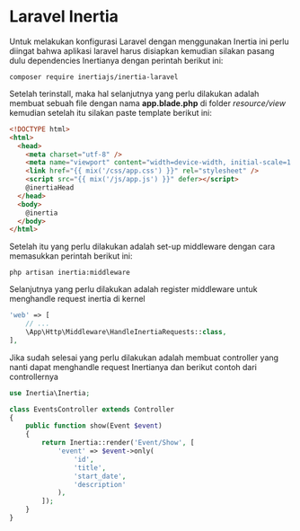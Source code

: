 # Laravel Inertia

Untuk melakukan konfigurasi Laravel dengan menggunakan Inertia ini perlu diingat bahwa aplikasi laravel harus disiapkan kemudian silakan pasang dulu dependencies Inertianya dengan perintah berikut ini:

```
composer require inertiajs/inertia-laravel
```

Setelah terinstall, maka hal selanjutnya yang perlu dilakukan adalah membuat sebuah file dengan nama **app.blade.php** di folder _resource/view_ kemudian setelah itu silakan paste template berikut ini:

```html
<!DOCTYPE html>
<html>
  <head>
    <meta charset="utf-8" />
    <meta name="viewport" content="width=device-width, initial-scale=1.0, maximum-scale=1.0" />
    <link href="{{ mix('/css/app.css') }}" rel="stylesheet" />
    <script src="{{ mix('/js/app.js') }}" defer></script>
    @inertiaHead
  </head>
  <body>
    @inertia
  </body>
</html>
```

Setelah itu yang perlu dilakukan adalah set-up middleware dengan cara memasukkan perintah berikut ini:

```
php artisan inertia:middleware
```

Selanjutnya yang perlu dilakukan adalah register middleware untuk menghandle request inertia di kernel

```php
'web' => [
    // ...
    \App\Http\Middleware\HandleInertiaRequests::class,
],
```

Jika sudah selesai yang perlu dilakukan adalah membuat controller yang nanti dapat menghandle request Inertianya dan berikut contoh dari controllernya


```php
use Inertia\Inertia;

class EventsController extends Controller
{
    public function show(Event $event)
    {
        return Inertia::render('Event/Show', [
            'event' => $event->only(
                'id',
                'title',
                'start_date',
                'description'
            ),
        ]);
    }
}
```